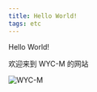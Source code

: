 ```yaml
---
title: Hello World!
tags: etc
---
```


Hello World!

欢迎来到 WYC-M 的网站

![WYC-M](https://wyc-m.github.io/pic/wyc.png)
